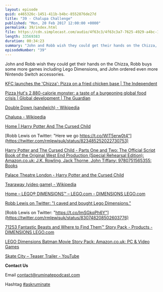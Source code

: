 ```yaml
---
layout: episode
guid: e465326c-1451-411b-b4bc-8552876de27d
title: "39 - Chalupa Challenge"
published: "Mon, 20 Feb 2017 12:00:00 +0000"
permalink: 39/index.html
file: https://cdn.simplecast.com/audio/4f63c3/4f63c3a7-7625-4929-a4bc-1ef4cdcbca06/56288b73-0339-407a-8feb-809f9d9d0527/d397c6aa_tc.mp3?aid=rss_feed&feed=7Rzwf7P6
length: 33569383
duration: 00:34:23
summary: "John and Robb wish they could get their hands on the Chizza, Robb buys some more games including Lego Dimensions, and John ordered even more Nintendo Switch accessories."
episodeNumber: "39"
---
```


John and Robb wish they could get their hands on the Chizza, Robb buys some more games including Lego Dimensions, and John ordered even more Nintendo Switch accessories.

[KFC launches the 'Chizza': Pizza on a fried chicken base | The Independent](http://www.independent.co.uk/life-style/food-and-drink/kfc-launch-chizza-pizza-fried-chicken-base-fast-food-restaurant-latest-a7571096.html)

[Pizza Hut's 2,880-calorie monster: a taste of a burgeoning global food crisis | Global development | The Guardian](https://www.theguardian.com/global-development/2014/mar/02/pizza-hut-2880-calorie-monstrosity-worlds-burgeoning-food-crisis)

[Double Down (sandwich) - Wikipedia](https://en.wikipedia.org/wiki/Double_Down_(sandwich))

[Chalupa - Wikipedia](https://en.wikipedia.org/wiki/Chalupa)

[Home | Harry Potter And The Cursed Child](https://www.harrypottertheplay.com/)

[Robb Lewis on Twitter: "Here we go https://t.co/WlT5erw0t4"](https://twitter.com/rmlewisuk/status/823485252022730753)

[Harry Potter and The Cursed Child - Parts One and Two: The Official Script Book of the Original West End Production (Special Rehearsal Edition): Amazon.co.uk: J.K. Rowling, Jack Thorne, John Tiffany: 9780751565355: Books](https://www.amazon.co.uk/Harry-Potter-Cursed-Child-Production/dp/0751565350/ref=tmm_hrd_swatch_0?_encoding=UTF8&qid=&sr=)

[Palace Theatre London - Harry Potter and the Cursed Child](http://www.palacetheatrelondon.org/)

[Tearaway (video game) - Wikipedia](https://en.wikipedia.org/wiki/Tearaway_(video_game))

[Home – LEGO® DIMENSIONS™ – LEGO.com - DIMENSIONS LEGO.com](https://www.lego.com/en-gb/dimensions)

[Robb Lewis on Twitter: "I caved and bought Lego Dimensions."](https://twitter.com/rmlewisuk/status/830426129332846592)

[Robb Lewis on Twitter: "https://t.co/ImSGkqPh6Y"](https://twitter.com/rmlewisuk/status/830748208502603776)

[71253 Fantastic Beasts and Where to Find Them™ Story Pack - Products - DIMENSIONS LEGO.com](https://www.lego.com/en-gb/dimensions/products/fantastic-beasts-and-where-to-find-them-story-pack-71253)

[LEGO Dimensions Batman Movie Story Pack: Amazon.co.uk: PC & Video Games](https://www.amazon.co.uk/LEGO-Dimensions-Batman-Movie-Story/dp/B01M5CHWCV)

[Skate City – Teaser Trailer - YouTube](https://www.youtube.com/watch?v=kydl0RlGTaE)

**Contact Us**

Email [contact@ruminatepodcast.com](mailto:contact@ruminatepodcast.com)

Hashtag [#askruminate](https://twitter.com/search?q=askruminate)
